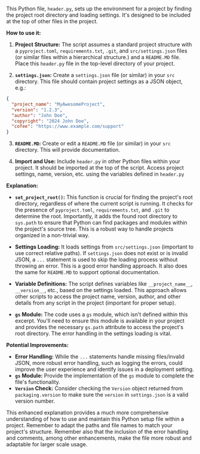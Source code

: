This Python file, `header.py`, sets up the environment for a project by finding the project root directory and loading settings. It's designed to be included at the top of other files in the project.

**How to use it:**

1.  **Project Structure:**  The script assumes a standard project structure with a `pyproject.toml`, `requirements.txt`, `.git`, and `src/settings.json` files (or similar files within a hierarchical structure.) and a `README.MD` file.  Place this `header.py` file in the top-level directory of your project.

2.  **`settings.json`:**  Create a `settings.json` file (or similar) in your `src` directory. This file should contain project settings as a JSON object, e.g.:

```json
{
  "project_name": "MyAwesomeProject",
  "version": "1.2.3",
  "author": "John Doe",
  "copyright": "2024 John Doe",
  "cofee": "https://www.example.com/support"
}
```

3.  **`README.MD`:** Create or edit a `README.MD` file (or similar) in your `src` directory. This will provide documentation.

4.  **Import and Use:**  Include `header.py` in other Python files within your project. It should be imported at the top of the script.  Access project settings, name, version, etc. using the variables defined in `header.py`


**Explanation:**

*   **`set_project_root()`:** This function is crucial for finding the project's root directory, regardless of where the current script is running. It checks for the presence of `pyproject.toml`, `requirements.txt`, and `.git` to determine the root.  Importantly, it adds the found root directory to `sys.path` to ensure that Python can find packages and modules within the project's source tree. This is a robust way to handle projects organized in a non-trivial way.

*   **Settings Loading:** It loads settings from `src/settings.json` (important to use correct relative paths). If `settings.json` does not exist or is invalid JSON, a `...` statement is used to skip the loading process without throwing an error. This is a good error handling approach.  It also does the same for `README.MD` to support optional documentation.

*   **Variable Definitions:** The script defines variables like `__project_name__`, `__version__`, etc., based on the settings loaded. This approach allows other scripts to access the project name, version, author, and other details from any script in the project (important for proper setup).

*   **`gs` Module:** The code uses a `gs` module, which isn't defined within this excerpt.  You'll need to ensure this module is available in your project and provides the necessary `gs.path` attribute to access the project's root directory. The error handling in the settings loading is vital.


**Potential Improvements:**

*   **Error Handling:** While the `...` statements handle missing files/invalid JSON, more robust error handling, such as logging the errors, could improve the user experience and identify issues in a deployment setting.
*   **`gs` Module:** Provide the implementation of the `gs` module to complete the file's functionality.
*   **`Version` Check:**  Consider checking the `Version` object returned from `packaging.version` to make sure the `version` in `settings.json` is a valid version number.



This enhanced explanation provides a much more comprehensive understanding of how to use and maintain this Python setup file within a project. Remember to adapt the paths and file names to match your project's structure. Remember also that the inclusion of the error handling and comments, among other enhancements, make the file more robust and adaptable for larger scale usage.